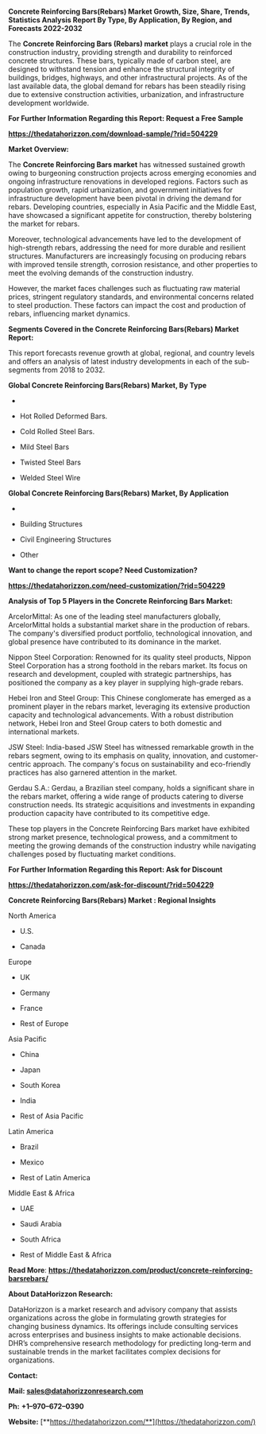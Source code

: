 **Concrete Reinforcing Bars(Rebars) Market Growth, Size, Share, Trends,
Statistics Analysis Report By Type, By Application, By Region, and
Forecasts 2022-2032**

The **Concrete Reinforcing Bars (Rebars) market** plays a crucial role
in the construction industry, providing strength and durability to
reinforced concrete structures. These bars, typically made of carbon
steel, are designed to withstand tension and enhance the structural
integrity of buildings, bridges, highways, and other infrastructural
projects. As of the last available data, the global demand for rebars
has been steadily rising due to extensive construction activities,
urbanization, and infrastructure development worldwide.

**For Further Information Regarding this Report: Request a Free Sample**

**<https://thedatahorizzon.com/download-sample/?rid=504229>**

**Market Overview:**

The **Concrete Reinforcing Bars market** has witnessed sustained growth
owing to burgeoning construction projects across emerging economies and
ongoing infrastructure renovations in developed regions. Factors such as
population growth, rapid urbanization, and government initiatives for
infrastructure development have been pivotal in driving the demand for
rebars. Developing countries, especially in Asia Pacific and the Middle
East, have showcased a significant appetite for construction, thereby
bolstering the market for rebars.

Moreover, technological advancements have led to the development of
high-strength rebars, addressing the need for more durable and resilient
structures. Manufacturers are increasingly focusing on producing rebars
with improved tensile strength, corrosion resistance, and other
properties to meet the evolving demands of the construction industry.

However, the market faces challenges such as fluctuating raw material
prices, stringent regulatory standards, and environmental concerns
related to steel production. These factors can impact the cost and
production of rebars, influencing market dynamics.

**Segments Covered in the Concrete Reinforcing Bars(Rebars) Market
Report:**

This report forecasts revenue growth at global, regional, and country
levels and offers an analysis of latest industry developments in each of
the sub-segments from 2018 to 2032.

**Global Concrete Reinforcing Bars(Rebars) Market, By Type**

-   

-   Hot Rolled Deformed Bars.

-   Cold Rolled Steel Bars.

-   Mild Steel Bars

-   Twisted Steel Bars

-   Welded Steel Wire

**Global Concrete Reinforcing Bars(Rebars) Market, By Application**

-   

-   Building Structures

-   Civil Engineering Structures

-   Other

**Want to change the report scope? Need Customization?**

**<https://thedatahorizzon.com/need-customization/?rid=504229>**

**Analysis of Top 5 Players in the Concrete Reinforcing Bars Market:**

ArcelorMittal: As one of the leading steel manufacturers globally,
ArcelorMittal holds a substantial market share in the production of
rebars. The company's diversified product portfolio, technological
innovation, and global presence have contributed to its dominance in the
market.

Nippon Steel Corporation: Renowned for its quality steel products,
Nippon Steel Corporation has a strong foothold in the rebars market. Its
focus on research and development, coupled with strategic partnerships,
has positioned the company as a key player in supplying high-grade
rebars.

Hebei Iron and Steel Group: This Chinese conglomerate has emerged as a
prominent player in the rebars market, leveraging its extensive
production capacity and technological advancements. With a robust
distribution network, Hebei Iron and Steel Group caters to both domestic
and international markets.

JSW Steel: India-based JSW Steel has witnessed remarkable growth in the
rebars segment, owing to its emphasis on quality, innovation, and
customer-centric approach. The company's focus on sustainability and
eco-friendly practices has also garnered attention in the market.

Gerdau S.A.: Gerdau, a Brazilian steel company, holds a significant
share in the rebars market, offering a wide range of products catering
to diverse construction needs. Its strategic acquisitions and
investments in expanding production capacity have contributed to its
competitive edge.

These top players in the Concrete Reinforcing Bars market have exhibited
strong market presence, technological prowess, and a commitment to
meeting the growing demands of the construction industry while
navigating challenges posed by fluctuating market conditions.

**For Further Information Regarding this Report: Ask for Discount**

**<https://thedatahorizzon.com/ask-for-discount/?rid=504229>**

**Concrete Reinforcing Bars(Rebars) Market : Regional Insights**

North America

-   U.S.

-   Canada

Europe

-   UK

-   Germany

-   France

-   Rest of Europe

Asia Pacific

-   China

-   Japan

-   South Korea

-   India

-   Rest of Asia Pacific

Latin America

-   Brazil

-   Mexico

-   Rest of Latin America

Middle East & Africa

-   UAE

-   Saudi Arabia

-   South Africa

-   Rest of Middle East & Africa

**Read More**:
**<https://thedatahorizzon.com/product/concrete-reinforcing-barsrebars/>**

**About DataHorizzon Research:**

DataHorizzon is a market research and advisory company that assists
organizations across the globe in formulating growth strategies for
changing business dynamics. Its offerings include consulting services
across enterprises and business insights to make actionable decisions.
DHR’s comprehensive research methodology for predicting long-term and
sustainable trends in the market facilitates complex decisions for
organizations.

**Contact:**

**Mail: <sales@datahorizzonresearch.com>**

**Ph:** **+1–970–672–0390**

**Website:**
[**https://thedatahorizzon.com/**](https://thedatahorizzon.com/)
